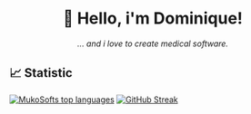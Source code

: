 <h1 align="center">👋 Hello, i'm Dominique!</h1>
<p align="center">
 <i>... and i love to create medical software.</i>
</p>

<h2>📈 Statistic</h3>

[![MukoSofts top languages](https://github-readme-stats.vercel.app/api/top-langs/?username=mukosoft&theme=dark&hide_border=true&date_format=j%20M%5B%20Y%5D&background=171717&ring=DDDDDD&fire=008080&currStreakLabel=FF8000)](https://github.com/anuraghazra/github-readme-stats)
[![GitHub Streak](https://github-readme-streak-stats.herokuapp.com?user=mukosoft&theme=dark&hide_border=true&date_format=j%20M%5B%20Y%5D&background=171717&ring=DDDDDD&fire=008080&currStreakLabel=FF8000)](https://git.io/streak-stats)
